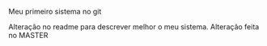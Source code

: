 Meu primeiro sistema no git

Alteração no readme para descrever melhor o meu sistema.
Alteração feita no MASTER